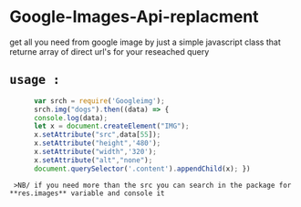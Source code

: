 # Google-Images-Api-replacment
get all you need from google image by just a simple javascript class that returne array of direct url's for your reseached query 

## <kbd>usage :</kbd>
```javascript
      var srch = require('Googleimg');
      srch.img("dogs").then((data) => {
      console.log(data);
      let x = document.createElement("IMG");
      x.setAttribute("src",data[55]);
      x.setAttribute("height",'480');
      x.setAttribute("width",'320');
      x.setAttribute("alt","none");
      document.querySelector('.content').appendChild(x); })
```
     >NB/ if you need more than the src you can search in the package for **res.images** variable and console it
